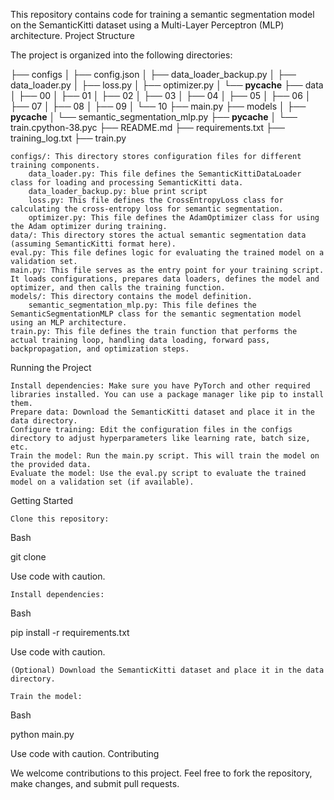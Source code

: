This repository contains code for training a semantic segmentation model on the SemanticKitti dataset using a Multi-Layer Perceptron (MLP) architecture.
Project Structure

The project is organized into the following directories:

├── configs
│   ├── config.json
│   ├── data_loader_backup.py
│   ├── data_loader.py
│   ├── loss.py
│   ├── optimizer.py
│   └── __pycache__
├── data
│   ├── 00
│   ├── 01
│   ├── 02
│   ├── 03
│   ├── 04
│   ├── 05
│   ├── 06
│   ├── 07
│   ├── 08
│   ├── 09
│   └── 10
├── main.py
├── models
│   ├── __pycache__
│   └── semantic_segmentation_mlp.py
├── __pycache__
│   └── train.cpython-38.pyc
├── README.md
├── requirements.txt
├── training_log.txt
├── train.py

    configs/: This directory stores configuration files for different training components.
        data_loader.py: This file defines the SemanticKittiDataLoader class for loading and processing SemanticKitti data.
        data_loader_backup.py: blue print script
        loss.py: This file defines the CrossEntropyLoss class for calculating the cross-entropy loss for semantic segmentation.
        optimizer.py: This file defines the AdamOptimizer class for using the Adam optimizer during training.
    data/: This directory stores the actual semantic segmentation data (assuming SemanticKitti format here).
    eval.py: This file defines logic for evaluating the trained model on a validation set.
    main.py: This file serves as the entry point for your training script. It loads configurations, prepares data loaders, defines the model and optimizer, and then calls the training function.
    models/: This directory contains the model definition.
        semantic_segmentation_mlp.py: This file defines the SemanticSegmentationMLP class for the semantic segmentation model using an MLP architecture.
    train.py: This file defines the train function that performs the actual training loop, handling data loading, forward pass, backpropagation, and optimization steps.

Running the Project

    Install dependencies: Make sure you have PyTorch and other required libraries installed. You can use a package manager like pip to install them.
    Prepare data: Download the SemanticKitti dataset and place it in the data directory.
    Configure training: Edit the configuration files in the configs directory to adjust hyperparameters like learning rate, batch size, etc.
    Train the model: Run the main.py script. This will train the model on the provided data.
    Evaluate the model: Use the eval.py script to evaluate the trained model on a validation set (if available).

Getting Started

    Clone this repository:

Bash

git clone 

Use code with caution.

    Install dependencies:

Bash

pip install -r requirements.txt

Use code with caution.

    (Optional) Download the SemanticKitti dataset and place it in the data directory.

    Train the model:

Bash

python main.py

Use code with caution.
Contributing

We welcome contributions to this project. Feel free to fork the repository, make changes, and submit pull requests.